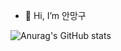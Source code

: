 - 👋 Hi, I’m 안망구


![Anurag's GitHub stats](https://github-readme-stats.vercel.app/api?username=akdgns12&show_icons=true&theme=bear)
<!---
akdgns12/akdgns12 is a ✨ special ✨ repository because its `README.md` (this file) appears on your GitHub profile.
You can click the Preview link to take a look at your changes.
--->

